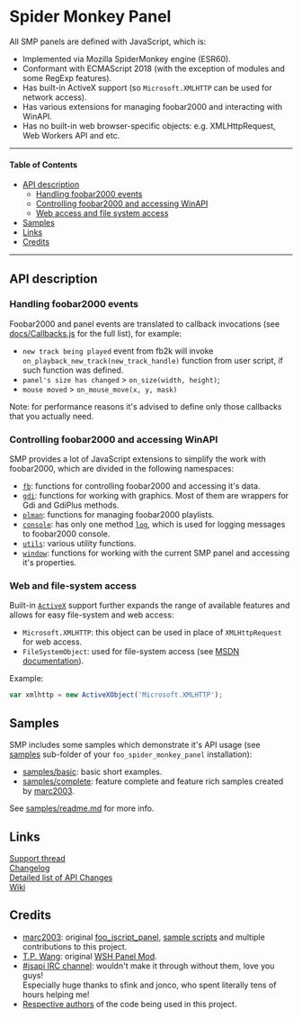 # Spider Monkey Panel 

All SMP panels are defined with JavaScript, which is:
- Implemented via Mozilla SpiderMonkey engine (ESR60).
- Conformant with ECMAScript 2018 (with the exception of modules and some RegExp features).
- Has built-in ActiveX support (so `Microsoft.XMLHTTP` can be used for network access).
- Has various extensions for managing foobar2000 and interacting with WinAPI.
- Has no built-in web browser-specific objects: e.g. XMLHttpRequest, Web Workers API and etc.

___
#### Table of Contents
- [API description](#api-description)
   - [Handling foobar2000 events](#foobar2000-events)
   - [Controlling foobar2000 and accessing WinAPI](#controlling-foobar2000)
   - [Web access and file system access](#web-and-file-system-access)
- [Samples](#samples)
- [Links](#links)
- [Credits](#credits)
___

## API description<a name="api-description"></a>

### Handling foobar2000 events<a name="foobar2000-events"></a>

Foobar2000 and panel events are translated to callback invocations (see [docs/Callbacks.js](../Callbacks.js) for the full list), for example: 
- `new track being played` event from fb2k will invoke `on_playback_new_track(new_track_handle)` function from user script, if such function was defined.
- `panel's size has changed` > `on_size(width, height)`; 
- `mouse moved` > `on_mouse_move(x, y, mask)`

Note: for performance reasons it's advised to define only those callbacks that you actually need.

### Controlling foobar2000 and accessing WinAPI<a name="controlling-foobar2000"></a>

SMP provides a lot of JavaScript extensions to simplify the work with foobar2000, which are divided in the following namespaces:

- [`fb`](fb.html): functions for controlling foobar2000 and accessing it's data.
- [`gdi`](gdi.html): functions for working with graphics. Most of them are wrappers for Gdi and GdiPlus methods.
- [`plman`](plman.html): functions for managing foobar2000 playlists.
- [`console`](console.html): has only one method [`log`](file:///X:/git/foo_spider_monkey_panel/component/docs/html/console.html#.log), which is used for logging messages to foobar2000 console.
- [`utils`](utils.html): various utility functions.
- [`window`](window.html): functions for working with the current SMP panel and accessing it's properties.

### Web and file-system access<a name="web-and-file-system-access"></a>

Built-in [`ActiveX`](ActiveXObject.html) support further expands the range of available features and allows for easy file-system and web access:
- `Microsoft.XMLHTTP`: this object can be used in place of `XMLHttpRequest` for web access.
- `FileSystemObject`: used for file-system access (see [MSDN documentation](https://docs.microsoft.com/en-us/previous-versions/windows/internet-explorer/ie-developer/windows-scripting/6kxy1a51(v%3dvs.84))).

Example:
```javascript
var xmlhttp = new ActiveXObject('Microsoft.XMLHTTP');
```

## Samples<a name="samples"></a>

SMP includes some samples which demonstrate it's API usage (see [samples](../../samples) sub-folder of your `foo_spider_monkey_panel` installation):
- [samples/basic](../../samples/basic): basic short examples.
- [samples/complete](../../samples/complete): feature complete and feature rich samples created by [marc2003](https://github.com/marc2k3/smp_2003).

See [samples/readme.md](../../samples/readme.md) for more info.

## Links<a name="links"></a>

[Support thread](https://hydrogenaud.io/index.php/topic,116669.new.html)  
[Changelog][changelog]  
[Detailed list of API Changes][api_changes]  
[Wiki](https://github.com/TheQwertiest/foo_spider_monkey_panel/wiki)

## Credits<a name="credits"></a>
- [marc2003](https://github.com/marc2k3): original [foo_jscript_panel](https://github.com/marc2k3/foo_jscript_panel), [sample scripts](https://github.com/marc2k3/smp_2003) and multiple contributions to this project.
- [T.P. Wang](https://hydrogenaud.io/index.php?action=profile;u=44175): original [WSH Panel Mod](https://code.google.com/archive/p/foo-wsh-panel-mod).
- [#jsapi IRC channel](https://wiki.mozilla.org/IRC): wouldn't make it through without them, love you guys!  
  Especially huge thanks to sfink and jonco, who spent literally tens of hours helping me!
- [Respective authors][third_part_notices] of the code being used in this project.

[changelog]: https://github.com/TheQwertiest/foo_spider_monkey_panel/blob/master/CHANGELOG.md
[third_part_notices]: https://github.com/TheQwertiest/foo_spider_monkey_panel/blob/master/THIRD_PARTY_NOTICES.md
[api_changes]: https://github.com/TheQwertiest/foo_spider_monkey_panel/wiki/API-Changes
